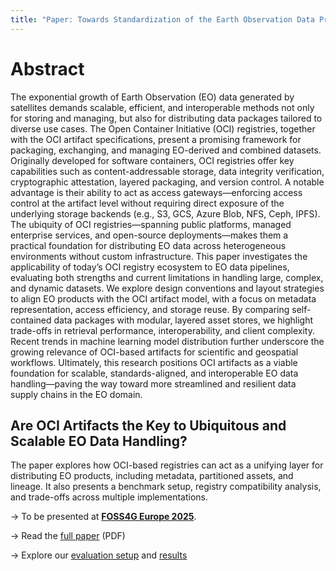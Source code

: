 ```yaml
---
title: "Paper: Towards Standardization of the Earth Observation Data Product Supply Chain"
---
```

# Abstract
The exponential growth of Earth Observation (EO) data generated by satellites demands scalable, efficient, and interoperable methods not only for storing and managing, but also for distributing data packages tailored to diverse use cases. The Open Container Initiative (OCI) registries, together with the OCI artifact specifications, present a promising framework for packaging, exchanging, and managing EO-derived and combined datasets. Originally developed for software containers, OCI registries offer key capabilities such as content-addressable storage, data integrity verification, cryptographic attestation, layered packaging, and version control. A notable advantage is their ability to act as access gateways—enforcing access control at the artifact level without requiring direct exposure of the underlying storage backends (e.g., S3, GCS, Azure Blob, NFS, Ceph, IPFS). The ubiquity of OCI registries—spanning public platforms, managed enterprise services, and open-source deployments—makes them a practical foundation for distributing EO data across heterogeneous environments without custom infrastructure. This paper investigates the applicability of today’s OCI registry ecosystem to EO data pipelines, evaluating both strengths and current limitations in handling large, complex, and dynamic datasets. We explore design conventions and layout strategies to align EO products with the OCI artifact model, with a focus on metadata representation, access efficiency, and storage reuse. By comparing self-contained data packages with modular, layered asset stores, we highlight trade-offs in retrieval performance, interoperability, and client complexity. Recent trends in machine learning model distribution further underscore the growing relevance of OCI-based artifacts for scientific and geospatial workflows. Ultimately, this research positions OCI artifacts as a viable foundation for scalable, standards-aligned, and interoperable EO data handling—paving the way toward more streamlined and resilient data supply chains in the EO domain.

## Are OCI Artifacts the Key to Ubiquitous and Scalable EO Data Handling?

The paper explores how OCI-based registries can act as a unifying layer for distributing EO products, including metadata, partitioned assets, and lineage. It also presents a  benchmark setup, registry compatibility analysis, and trade-offs across multiple implementations.

→ To be presented at **[FOSS4G Europe 2025](https://talks.osgeo.org/foss4g-europe-2025/talk/HNZK37/)**.

→ Read the [full paper](/_static/oci-supply-chain_draft.pdf) (PDF) 

→ Explore our [evaluation setup](paper-evaluation-setup.ipynb) and [results](paper-results.ipynb)